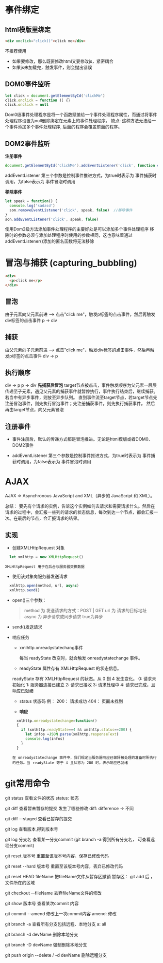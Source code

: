 # 事件绑定

## html模版里绑定

```html 
<div onclick="click()">click me</div>
```
不推荐使用
- 如果要修改，那么既要修改html又要修改js，紧密耦合
- 如果js未加载完，触发事件，则会抛出错误


## DOM0事件监听
```js
let click = document.getElementById('clickMe')
click.onclick = function () {}    
click.onclick = null
```
Dom0级事件处理程序是将一个函数赋值给一个事件处理程序属性，而通过将事件处理程序设置为null删除绑定在元素上的事件处理程序。
缺点: 这种方法无法给一个事件添加多个事件处理程序, 后面的程序会覆盖前面的程序。


## DOM2事件监听

**注册事件**
```js
document.getElementById('clickMe').addEventListener('click', function clickMe() => {}, false)
```
addEventListener 第三个参数是控制事件推进方式，为true时表示为 事件捕获时调用，为false表示为 事件冒泡时调用

**移除事件**
```js
let speak = function() {
  console.log('sadasd')
  son.removeEventListener('click', speak, false)  //移除事件
}
son.addEventListener('click', speak, false)
```
使用Dom2级方法添加事件处理程序的主要好处是可以添加多个事件处理程序
移除时的参数必须与添加处理程序时使用的参数相同，这也意味着通过addEventListener()添加的匿名函数将无法移除




# 冒泡与捕获 (capturing_bubbling)
```html
<div>
  <p>click me</p>
</div>
```
## 冒泡
  由子元素向父元素前进 --> 点击"click me"，触发p标签的点击事件，然后再触发div标签的点击事件
  p -> div
## 捕获
  由父元素向子元素前进 --> 点击"click me"，触发div标签的点击事件，然后再触发p标签的点击事件
  div -> p

## 执行顺序
  div -> p   p -> div
  **先捕获后冒泡**
    target节点被点击，事件触发顺序为父元素一层层传递至子元素，遇见父元素的捕获事件就暂停执行，事件执行结束后，继续捕获。若当中有异步事件，则放至异步队列。
    直到事件流至target节点，若target节点先注册冒泡事件，则先执行冒泡事件；先注册捕获事件，则先执行捕获事件。
    然后再由target节点，向父元素冒泡

## 注册事件

- 事件注册后，默认的传递方式都是冒泡推进。无论是html模版或者DOM0、DOM2事件

- addEventListener 第三个参数是控制事件推进方式，为true时表示为 事件捕获时调用，为false表示为 事件冒泡时调用





# AJAX

  AJAX => Asynchronous JavaScript and XML（异步的 JavaScript 和 XML）。

  总结： 要先有个请求的实例，告诉这个实例如何去请求和需要请求什么。然后在请求的过程中，会汇报一些列的请求的状态信息，每次到达一个节点，都会汇报一次。在最后的节点，会汇报请求的结果。

## 实现

 - 创建XMLHttpRequest 对象

  ```js
    let xmlhttp = new XMLHttpRequest()
  ```

    XMLHttpRequest 用于在后台与服务器交换数据

 - 使用该对象向服务器发送请求
 
  ```js
    xmlhttp.open(method, url, async)
    xmlhttp.send()
  ```

 - open()三个参数： 
    >   method 为 发送请求的方式：POST  |  GET
        url 为 请求的目标地址
        async 为 异步请求或同步请求  true为异步

 - send()发送请求

- 响应任务

  - xmlhttp.onreadystatechang事件
  
    每当 readyState 改变时，就会触发 onreadystatechange 事件。

  - readyState 属性存有 XMLHttpRequest 的状态信息。
  >   
    readyState 存有 XMLHttpRequest 的状态。从 0 到 4 发生变化。
    0: 请求未初始化
    1: 服务器连接已建立
    2: 请求已接收
    3: 请求处理中
    4: 请求已完成，且响应已就绪

  - status 状态码
    例： 
      200： 请求成功
      404： 页面未找到

  -  **响应**
  ```js
    xmlhttp.onreadystatechange=function()
    {
      if (xmlhttp.readyState==4 && xmlhttp.status==200) {
        let infos =JSON.parse(xmlhttp.responseText)
        console.log(infos)
      }
    }
  ```
      在 onreadystatechange 事件中，我们规定当服务器响应已做好被处理的准备时所执行的任务。当 readyState 等于 4 且状态为 200 时，表示响应已就绪




# git常用命令

  git status 查看文件的状态  status: 状态

  git diff 查看暂未暂存的提交 发生了哪些修改  diff: difference -> 不同

  git diff --staged 查看已暂存的提交

  git log 查看版本,得到版本号

  git log 分支名   查看某一分支commit  (git branch -a  得到所有分支名， 可查看远程分支commit)


  git reset 版本号      重置至该版本号内容，保存已修改代码

  git reset --hard 版本号    重置至该版本号内容，丢弃已修改代码

  git reset HEAD fileName   把fileName文件从暂存区撤销   暂存区： git add 后 ，文件所在的区域

  git checkout --fileName   丢弃fileName文件的修改

  git show 版本号   查看某次commit 内容

  git commit --amend 修改上一次commit内容    amend: 修改

  git branch -a 查看所有分支包括远程、本地分支  a: all

  git branch -d devName 删除本地分支

  git branch -D devName 强制删除本地分支

  git push origin --delete / -d devName  删除远程分支 
